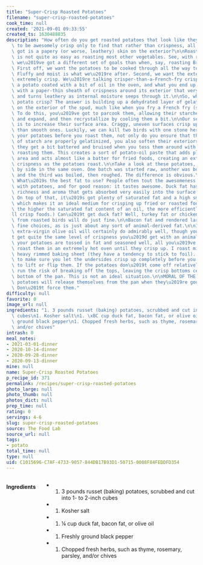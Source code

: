 ```yaml
---
title: "Super-Crisp Roasted Potatoes"
filename: "super-crisp-roasted-potatoes"
cook_time: null
created: '2021-09-01 09:33:55'
created_ts: 1630488835
description: "How often do you get roasted potatoes that look like they\u2019re going\
  \ to be awesomely crisp only to find that rather than crispness, all you\u2019ve\
  \ got is a papery (or worse, leathery) skin on the exterior?\n\nRoasting potatoes\
  \ is not quite as easy as roasting most other vegetables. See, with roast potatoes,\
  \ we\u2019ve got a different set of goals than when, say, roasting Brussels sprouts.\
  \ First off, we want the potatoes to be cooked through all the way to the center.\
  \ Fluffy and moist is what we\u2019re after. Second, we want the exterior to be\
  \ extremely crisp. We\u2019re talking crisper-than-a-French-fry crisp. Simply toss\
  \ a potato coated with a bit of oil in the oven, and what you end up with is a potato\
  \ with a paper-thin sheath of crispness around its exterior that very rapidly softens\
  \ and turns leathery as internal moisture seeps through it.\n\nSo, what makes a\
  \ potato crisp? The answer is building up a dehydrated layer of gelatinized starch\
  \ on the exterior of the spud, much like when you fry a French fry (s e e here).\
  \ To do this, you\u2019ve got to parcook them, allowing their starches to soften\
  \ and expand, and then recrystallize by cooling them a bit.\n\nOur secondary goal\
  \ is to increase their surface area. Craggy, uneven surfaces crisp up a lot better\
  \ than smooth ones. Luckily, we can kill two birds with one stone here. By boiling\
  \ your potatoes before you roast them, not only do you ensure that their outer layers\
  \ of starch are properly gelatinized, you also soften their exteriors enough that\
  \ they get a bit battered and bruised when you toss them around with oil before\
  \ roasting them. This creates a sort of potato-oil paste that adds plenty of surface\
  \ area and acts almost like a batter for fried foods, creating an extra layer of\
  \ crispness as the potatoes roast.\n\nTake a look at these potatoes, roasted side\
  \ by side in the same oven. One batch was started raw, another was boiled first,\
  \ and the third was boiled, then roughed. The difference is obvious.\n\nNext question:\
  \ What\u2019s the best fat to use? People often tout the awesomeness of duck fat\
  \ with potatoes, and for good reason: it tastes awesome. Duck fat has a distinct\
  \ richness and aroma that gets absorbed very easily into the surface of a spud.\
  \ On top of that, it\u2019s got plenty of saturated fat and a high smoke point,\
  \ which makes it an ideal medium for crisping up fried or roasted foods. (In general,\
  \ the higher the saturated fat content of an oil, the more efficiently it\u2019\
  ll crisp foods.) Can\u2019t get duck fat? Well, turkey fat or chicken fat collected\
  \ from roasted birds will do just fine.\n\nBacon fat and rendered lard are also\
  \ fine choices, as is just about any sort of animal-derived fat.\n\nIf you must,\
  \ extra-virgin olive oil will certainly do admirably well, though you won\u2019\
  t get quite the same level of crispness you\u2019d get with an animal fat.\n\nOnce\
  \ your potatoes are tossed in fat and seasoned well, all you\u2019ve got to do is\
  \ roast them in an extremely hot oven until they crisp up. I roast mine on an unlined\
  \ heavy rimmed baking sheet (they have a tendency to stick to foil). The key is\
  \ to make sure you let the undersides crisp up completely before you even attempt\
  \ to lift or flip them. If the potatoes don\u2019t come off relatively easily, you\
  \ run the risk of breaking off the tops, leaving the crisp bottoms cemented to the\
  \ bottom of the pan. This is not an ideal situation.\n\nMORAL OF THE STORY: Your\
  \ potatoes will release themselves from the pan when they\u2019re good and ready.\
  \ Don\u2019t force them."
difficulty: null
favorite: 0
image_url: null
ingredients: "1. 3 pounds russet (baking) potatoes, scrubbed and cut into 1- to 2-inch\
  \ cubes\n1. Kosher salt\n1. \xBC cup duck fat, bacon fat, or olive oil\n1. Freshly\
  \ ground black pepper\n1. Chopped fresh herbs, such as thyme, rosemary, parsley,\
  \ and/or chives"
intrash: 0
meal_notes:
- 2021-03-01-dinner
- 2020-10-14-dinner
- 2020-09-28-dinner
- 2020-09-13-dinner
mine: null
name: Super-Crisp Roasted Potatoes
p_recipe_id: 371
permalink: /recipes/super-crisp-roasted-potatoes
photo_large: null
photo_thumb: null
photos_dict: null
prep_time: null
rating: 0
servings: 4-6
slug: super-crisp-roasted-potatoes
source: The Food Lab
source_url: null
tags:
- potato
total_time: null
type: null
uid: C1015696-C7AF-4733-9057-844DB17B93D1-50715-0008F84FEDDFD354
---
```

<div class="columns large-7 small-12" id="writeup">	</div><!-- #writeup -->
</div><!-- #row-one -->
<div class="row" id="row-two">	<div class="columns large-4 small-12" id="ingredients"><h4>Ingredients</h4><div class="box box-ingredients content"><ul>
<li>
<ol>
<li>3 pounds russet (baking) potatoes, scrubbed and cut into 1- to 2-inch cubes</li>
</ol>
</li>
<li>
<ol>
<li>Kosher salt</li>
</ol>
</li>
<li>
<ol>
<li>¼ cup duck fat, bacon fat, or olive oil</li>
</ol>
</li>
<li>
<ol>
<li>Freshly ground black pepper</li>
</ol>
</li>
<li>
<ol>
<li>Chopped fresh herbs, such as thyme, rosemary, parsley, and/or chives</li>
</ol>
</li>
</ul>
</div>	</div>	<div class="columns large-6 small-12" id="directions">	</div>